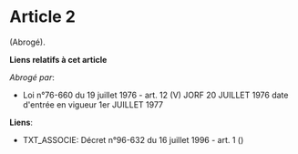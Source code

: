 # Article 2

(Abrogé).

**Liens relatifs à cet article**

_Abrogé par_:

  - Loi n°76-660 du 19 juillet 1976 - art. 12 (V) JORF 20 JUILLET 1976 date d'entrée en vigueur 1er JUILLET 1977

**Liens**:

  - TXT_ASSOCIE: Décret n°96-632 du 16 juillet 1996 - art. 1 ()
